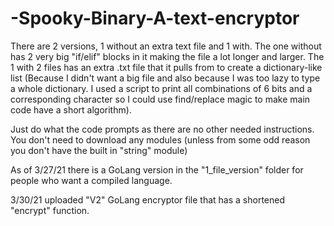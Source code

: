# -Spooky-Binary-A-text-encryptor

There are 2 versions, 1 without an extra text file and 1 with. The one without has 2 very big "if/elif" blocks in it making the file a lot longer and larger. The 1 with 2 files has an extra .txt file that it pulls from to create a dictionary-like list (Because I didn't want a big file and also because I was too lazy to type a whole dictionary. I used a script to print all combinations of 6 bits and a corresponding character so I could use find/replace magic to make main code have a short algorithm).

Just do what the code prompts as there are no other needed instructions. You don't need to download any modules (unless from some odd reason you don't have the built in "string" module)

As of 3/27/21 there is a GoLang version in the "1_file_version" folder for people who want a compiled language.

3/30/21 uploaded "V2" GoLang encryptor file that has a shortened "encrypt" function.
